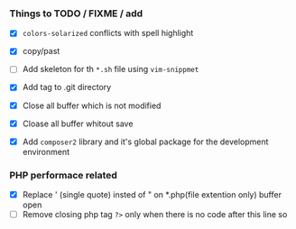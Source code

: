 ### Things to TODO / FIXME / add

- [x] `colors-solarized` conflicts with spell highlight
- [x] copy/past
- [ ] Add skeleton for th `*.sh` file using `vim-snippmet`
- [x] Add tag to .git directory
- [x] Close all buffer which is not modified
- [x] Cloase all buffer whitout save
- [x] Add `composer2` library and it's global package for the development environment



### PHP performace related

- [x] Replace ' (single quote) insted of " on *.php(file extention only) buffer open
- [ ] Remove closing php tag `?>` only when there is no code after this line so
